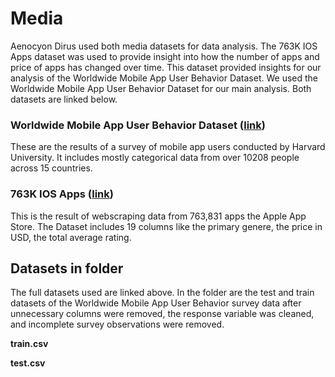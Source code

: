 # Media

Aenocyon Dirus used both media datasets for data analysis. The 763K IOS Apps dataset was used to provide insight into how the number of apps and price of apps has changed over time. This dataset provided insights for our analysis of the Worldwide Mobile App User Behavior Dataset. We used the Worldwide Mobile App User Behavior Dataset for our main analysis. Both datasets are linked below.

### Worldwide Mobile App User Behavior Dataset ([link](https://dataverse.harvard.edu/dataset.xhtml?persistentId=doi:10.7910/DVN/27459))
These are the results of a survey of mobile app users conducted by Harvard University. It includes mostly categorical data from over 10208 people across 15 countries.

### 763K IOS Apps ([link](https://www.kaggle.com/cmqub19/763k-ios-app-info))
This is the result of webscraping data from 763,831 apps the Apple App Store. The Dataset includes 19 columns like the primary genere, the price in USD, the total average rating.

## Datasets in folder

The full datasets used are linked above.
In the folder are the test and train datasets of the Worldwide Mobile App User Behavior survey data after unnecessary columns were removed, the response variable was cleaned, and incomplete survey observations were removed.

**train.csv**

**test.csv**
